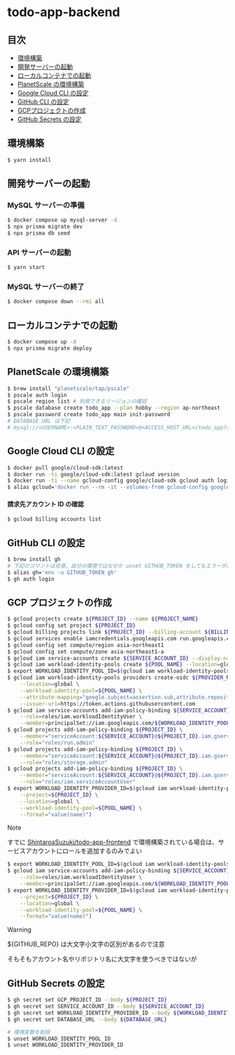 # todo-app-backend

## 目次

-   [環境構築](#setup-env)
-   [開発サーバーの起動](#start-dev)
-   [ローカルコンテナでの起動](#start-container)
-   [PlanetScale の環境構築](#setup-planetscale)
-   [Google Cloud CLI の設定](#setup-gcp-cli)
-   [GitHub CLI の設定](#setup-github-cli)
-   [GCPプロジェクトの作成](#create-gcp-project)
-   [GitHub Secrets の設定](#setup-github-secrets)

<h2 id="setup-env">環境構築</h2>

```sh
$ yarn install
```

<h2 id="start-dev">開発サーバーの起動</h2>

### MySQL サーバーの準備

```sh
$ docker compose up mysql-server -d
$ npx prisma migrate dev
$ npx prisma db seed
```

### API サーバーの起動

```sh
$ yarn start
```

### MySQL サーバーの終了

```sh
$ docker compose down --rmi all
```

<h2 id="start-container">ローカルコンテナでの起動</h2>

```sh
$ docker compose up -d
$ npx prisma migrate deploy
```

<h2 id="setup-planetscale">PlanetScale の環境構築</h2>

```sh
$ brew install "planetscale/tap/pscale"
$ pscale auth login
$ pscale region list # 利用できるリージョンの確認
$ pscale database create todo_app --plan hobby --region ap-northeast
$ pscale password create todo_app main init-password
# DATABASE_URL は下記
# mysql://<USERNAME>:<PLAIN_TEXT_PASSWORD>@<ACCESS_HOST_URL>/todo_app?sslaccept=strict
```

<h2 id="setup-gcp-cli">Google Cloud CLI の設定</h2>

```sh
$ docker pull google/cloud-sdk:latest
$ docker run -ti google/cloud-sdk:latest gcloud version
$ docker run -ti --name gcloud-config google/cloud-sdk gcloud auth login
$ alias gcloud='docker run --rm -it --volumes-from gcloud-config google/cloud-sdk gcloud'
```

#### 請求先アカウント ID の確認

```sh
$ gcloud billing accounts list
```

<h2 id="setup-github-cli">GitHub CLI の設定</h2>

```sh
$ brew install gh
# 下記のコマンドは任意。自分の環境ではなぜか unset GITHUB_TOKEN をしてもエラーが出るのでエイリアスを追加した。
$ alias gh='env -u GITHUB_TOKEN gh'
$ gh auth login
```

<h2 id="create-gcp-project">GCP プロジェクトの作成</h2>

```sh
$ gcloud projects create ${PROJECT_ID} --name ${PROJECT_NAME}
$ gcloud config set project ${PROJECT_ID}
$ gcloud billing projects link ${PROJECT_ID} --billing-account ${BILLING_ACCOUNT_ID}
$ gcloud services enable iamcredentials.googleapis.com run.googleapis.com compute.googleapis.com
$ gcloud config set compute/region asia-northeast1
$ gcloud config set compute/zone asia-northeast1-a
$ gcloud iam service-accounts create ${SERVICE_ACCOUNT_ID} --display-name ${SERVICE_ACCOUNT_NAME}
$ gcloud iam workload-identity-pools create ${POOL_NAME} --location=global
$ export WORKLOAD_IDENTITY_POOL_ID=$(gcloud iam workload-identity-pools describe ${POOL_NAME} --project=${PROJECT_ID} --location=global --format="value(name)")
$ gcloud iam workload-identity-pools providers create-oidc ${PROVIDER_NAME} \
    --location=global \
    --workload-identity-pool=${POOL_NAME} \
    --attribute-mapping="google.subject=assertion.sub,attribute.repository=assertion.repository,attribute.actor=assertion.actor,attribute.aud=assertion.aud" \
    --issuer-uri=https://token.actions.githubusercontent.com
$ gcloud iam service-accounts add-iam-policy-binding ${SERVICE_ACCOUNT}@${PROJECT_ID}.iam.gserviceaccount.com \
    --role=roles/iam.workloadIdentityUser \
    --member=principalSet://iam.googleapis.com/${WORKLOAD_IDENTITY_POOL_ID}/attribute.repository/${GITHUB_REPO}
$ gcloud projects add-iam-policy-binding ${PROJECT_ID} \
    --member="serviceAccount:${SERVICE_ACCOUNT}@${PROJECT_ID}.iam.gserviceaccount.com" \
    --role="roles/run.admin"
$ gcloud projects add-iam-policy-binding ${PROJECT_ID} \
    --member="serviceAccount:${SERVICE_ACCOUNT}@${PROJECT_ID}.iam.gserviceaccount.com" \
    --role="roles/storage.admin"
$ gcloud projects add-iam-policy-binding ${PROJECT_ID} \
    --member="serviceAccount:${SERVICE_ACCOUNT}@${PROJECT_ID}.iam.gserviceaccount.com" \
    --role="roles/iam.serviceAccountUser"
$ export WORKLOAD_IDENTITY_PROVIDER_ID=$(gcloud iam workload-identity-pools providers describe ${PROVIDER_NAME} \
    --project=${PROJECT_ID} \
    --location=global \
    --workload-identity-pool=${POOL_NAME} \
    --format="value(name)")
```

> [!NOTE]
> すでに [ShintaroaSuzuki/todo-app-frontend](https://github.com/ShintaroaSuzuki/todo-app-frontend) で環境構築されている場合は、サービスアカウントにロールを追加するのみでよい
>
> ```sh
> $ export WORKLOAD_IDENTITY_POOL_ID=$(gcloud iam workload-identity-pools describe ${POOL_NAME} --project=${PROJECT_ID} --location=global --format="value(name)")
> $ gcloud iam service-accounts add-iam-policy-binding ${SERVICE_ACCOUNT}@${PROJECT_ID}.iam.gserviceaccount.com \
>     --role=roles/iam.workloadIdentityUser \
>     --member=principalSet://iam.googleapis.com/${WORKLOAD_IDENTITY_POOL_ID}/attribute.repository/${GITHUB_REPO}
> $ export WORKLOAD_IDENTITY_PROVIDER_ID=$(gcloud iam workload-identity-pools providers describe ${PROVIDER_NAME} \
>     --project=${PROJECT_ID} \
>     --location=global \
>     --workload-identity-pool=${POOL_NAME} \
>     --format="value(name)")
> ```

> [!WARNING]
> ${GITHUB_REPO} は大文字小文字の区別があるので注意
>
> そもそもアカウント名やリポジトリ名に大文字を使うべきではないが

<h2 id="setup-github-secrets">GitHub Secrets の設定</h2>

```sh
$ gh secret set GCP_PROJECT_ID --body ${PROJECT_ID}
$ gh secret set SERVICE_ACCOUNT_ID --body ${SERVICE_ACCOUNT_ID}
$ gh secret set WORKLOAD_IDENTITY_PROVIDER_ID --body ${WORKLOAD_IDENTITY_PROVIDER_ID}
$ gh secret set DATABASE_URL --body ${DATABASE_URL}

# 環境変数を削除
$ unset WORKLOAD_IDENTITY_POOL_ID
$ unset WORKLOAD_IDENTITY_PROVIDER_ID
```
